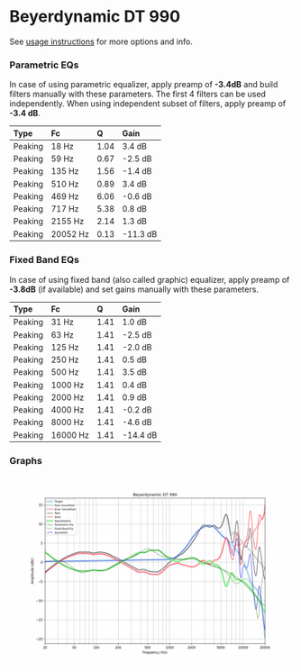 # Beyerdynamic DT 990
See [usage instructions](https://github.com/jaakkopasanen/AutoEq#usage) for more options and info.

### Parametric EQs
In case of using parametric equalizer, apply preamp of **-3.4dB** and build filters manually
with these parameters. The first 4 filters can be used independently.
When using independent subset of filters, apply preamp of **-3.4 dB**.

| Type    | Fc       |    Q | Gain     |
|:--------|:---------|:-----|:---------|
| Peaking | 18 Hz    | 1.04 | 3.4 dB   |
| Peaking | 59 Hz    | 0.67 | -2.5 dB  |
| Peaking | 135 Hz   | 1.56 | -1.4 dB  |
| Peaking | 510 Hz   | 0.89 | 3.4 dB   |
| Peaking | 469 Hz   | 6.06 | -0.6 dB  |
| Peaking | 717 Hz   | 5.38 | 0.8 dB   |
| Peaking | 2155 Hz  | 2.14 | 1.3 dB   |
| Peaking | 20052 Hz | 0.13 | -11.3 dB |

### Fixed Band EQs
In case of using fixed band (also called graphic) equalizer, apply preamp of **-3.8dB**
(if available) and set gains manually with these parameters.

| Type    | Fc       |    Q | Gain     |
|:--------|:---------|:-----|:---------|
| Peaking | 31 Hz    | 1.41 | 1.0 dB   |
| Peaking | 63 Hz    | 1.41 | -2.5 dB  |
| Peaking | 125 Hz   | 1.41 | -2.0 dB  |
| Peaking | 250 Hz   | 1.41 | 0.5 dB   |
| Peaking | 500 Hz   | 1.41 | 3.5 dB   |
| Peaking | 1000 Hz  | 1.41 | 0.4 dB   |
| Peaking | 2000 Hz  | 1.41 | 0.9 dB   |
| Peaking | 4000 Hz  | 1.41 | -0.2 dB  |
| Peaking | 8000 Hz  | 1.41 | -4.6 dB  |
| Peaking | 16000 Hz | 1.41 | -14.4 dB |

### Graphs
![](./Beyerdynamic%20DT%20990.png)